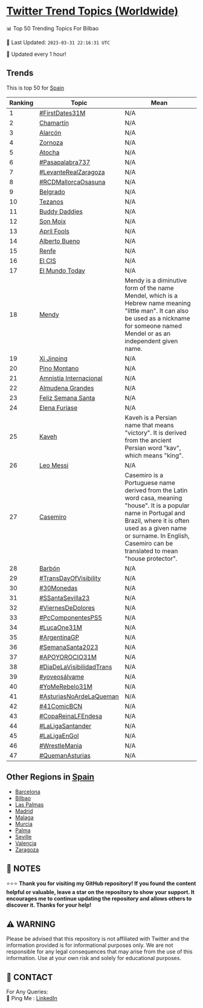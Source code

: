 [Twitter Trend Topics (Worldwide)](https://github.com/ErcinDedeoglu/Twitter-Trend-Topics)
==========


📊 Top 50 Trending Topics For Bilbao

📆 Last Updated: `2023-03-31 22:16:31 UTC`

🔧 Updated every 1 hour!


## Trends

This is top 50 for [Spain](</Spain>)

| Ranking | Topic | Mean |
| ------- | ------------ | ------------ |
| 1 | [#FirstDates31M](http://twitter.com/search?q=%23FirstDates31M) | N/A |
| 2 | [Chamartín](http://twitter.com/search?q=Chamart%c3%adn) | N/A |
| 3 | [Alarcón](http://twitter.com/search?q=Alarc%c3%b3n) | N/A |
| 4 | [Zornoza](http://twitter.com/search?q=Zornoza) | N/A |
| 5 | [Atocha](http://twitter.com/search?q=Atocha) | N/A |
| 6 | [#Pasapalabra737](http://twitter.com/search?q=%23Pasapalabra737) | N/A |
| 7 | [#LevanteRealZaragoza](http://twitter.com/search?q=%23LevanteRealZaragoza) | N/A |
| 8 | [#RCDMallorcaOsasuna](http://twitter.com/search?q=%23RCDMallorcaOsasuna) | N/A |
| 9 | [Belgrado](http://twitter.com/search?q=Belgrado) | N/A |
| 10 | [Tezanos](http://twitter.com/search?q=Tezanos) | N/A |
| 11 | [Buddy Daddies](http://twitter.com/search?q=Buddy+Daddies) | N/A |
| 12 | [Son Moix](http://twitter.com/search?q=Son+Moix) | N/A |
| 13 | [April Fools](http://twitter.com/search?q=April+Fools) | N/A |
| 14 | [Alberto Bueno](http://twitter.com/search?q=Alberto+Bueno) | N/A |
| 15 | [Renfe](http://twitter.com/search?q=Renfe) | N/A |
| 16 | [El CIS](http://twitter.com/search?q=El+CIS) | N/A |
| 17 | [El Mundo Today](http://twitter.com/search?q=El+Mundo+Today) | N/A |
| 18 | [Mendy](http://twitter.com/search?q=Mendy) | Mendy is a diminutive form of the name Mendel, which is a Hebrew name meaning "little man". It can also be used as a nickname for someone named Mendel or as an independent given name. |
| 19 | [Xi Jinping](http://twitter.com/search?q=Xi+Jinping) | N/A |
| 20 | [Pino Montano](http://twitter.com/search?q=Pino+Montano) | N/A |
| 21 | [Amnistía Internacional](http://twitter.com/search?q=Amnist%c3%ada+Internacional) | N/A |
| 22 | [Almudena Grandes](http://twitter.com/search?q=Almudena+Grandes) | N/A |
| 23 | [Feliz Semana Santa](http://twitter.com/search?q=Feliz+Semana+Santa) | N/A |
| 24 | [Elena Furiase](http://twitter.com/search?q=Elena+Furiase) | N/A |
| 25 | [Kaveh](http://twitter.com/search?q=Kaveh) | Kaveh is a Persian name that means "victory". It is derived from the ancient Persian word "kav", which means "king". |
| 26 | [Leo Messi](http://twitter.com/search?q=Leo+Messi) | N/A |
| 27 | [Casemiro](http://twitter.com/search?q=Casemiro) | Casemiro is a Portuguese name derived from the Latin word casa, meaning "house". It is a popular name in Portugal and Brazil, where it is often used as a given name or surname. In English, Casemiro can be translated to mean "house protector". |
| 28 | [Barbón](http://twitter.com/search?q=Barb%c3%b3n) | N/A |
| 29 | [#TransDayOfVisibility](http://twitter.com/search?q=%23TransDayOfVisibility) | N/A |
| 30 | [#30Monedas](http://twitter.com/search?q=%2330Monedas) | N/A |
| 31 | [#SSantaSevilla23](http://twitter.com/search?q=%23SSantaSevilla23) | N/A |
| 32 | [#ViernesDeDolores](http://twitter.com/search?q=%23ViernesDeDolores) | N/A |
| 33 | [#PcComponentesPS5](http://twitter.com/search?q=%23PcComponentesPS5) | N/A |
| 34 | [#LucaOne31M](http://twitter.com/search?q=%23LucaOne31M) | N/A |
| 35 | [#ArgentinaGP](http://twitter.com/search?q=%23ArgentinaGP) | N/A |
| 36 | [#SemanaSanta2023](http://twitter.com/search?q=%23SemanaSanta2023) | N/A |
| 37 | [#APOYOROCIO31M](http://twitter.com/search?q=%23APOYOROCIO31M) | N/A |
| 38 | [#DiaDeLaVisibilidadTrans](http://twitter.com/search?q=%23DiaDeLaVisibilidadTrans) | N/A |
| 39 | [#yoveosálvame](http://twitter.com/search?q=%23yoveos%c3%a1lvame) | N/A |
| 40 | [#YoMeRebelo31M](http://twitter.com/search?q=%23YoMeRebelo31M) | N/A |
| 41 | [#AsturiasNoArdeLaQueman](http://twitter.com/search?q=%23AsturiasNoArdeLaQueman) | N/A |
| 42 | [#41ComicBCN](http://twitter.com/search?q=%2341ComicBCN) | N/A |
| 43 | [#CopaReinaLFEndesa](http://twitter.com/search?q=%23CopaReinaLFEndesa) | N/A |
| 44 | [#LaLigaSantander](http://twitter.com/search?q=%23LaLigaSantander) | N/A |
| 45 | [#LaLigaEnGol](http://twitter.com/search?q=%23LaLigaEnGol) | N/A |
| 46 | [#WrestleMania](http://twitter.com/search?q=%23WrestleMania) | N/A |
| 47 | [#QuemanAsturias](http://twitter.com/search?q=%23QuemanAsturias) | N/A |



## Other Regions in [Spain](</Spain>)

* [Barcelona](</Spain/Barcelona.md>)
* [Bilbao](</Spain/Bilbao.md>)
* [Las Palmas](</Spain/Las Palmas.md>)
* [Madrid](</Spain/Madrid.md>)
* [Malaga](</Spain/Malaga.md>)
* [Murcia](</Spain/Murcia.md>)
* [Palma](</Spain/Palma.md>)
* [Seville](</Spain/Seville.md>)
* [Valencia](</Spain/Valencia.md>)
* [Zaragoza](</Spain/Zaragoza.md>)



## 📝 NOTES

⭐⭐⭐ **Thank you for visiting my GitHub repository! If you found the content helpful or valuable, leave a star on the repository to show your support. It encourages me to continue updating the repository and allows others to discover it. Thanks for your help!**


## ⚠️ WARNING

Please be advised that this repository is not affiliated with Twitter and the information provided is for informational purposes only. We are not responsible for any legal consequences that may arise from the use of this information. Use at your own risk and solely for educational purposes.


## 📨 CONTACT

 For Any Queries:  
            🏓 Ping Me : [LinkedIn](https://www.linkedin.com/in/ercindedeoglu/)
